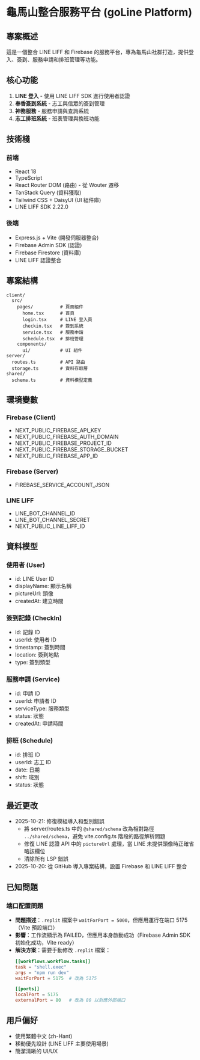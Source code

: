 # 龜馬山整合服務平台 (goLine Platform)

## 專案概述
這是一個整合 LINE LIFF 和 Firebase 的服務平台，專為龜馬山社群打造，提供登入、簽到、服務申請和排班管理等功能。

## 核心功能
1. **LINE 登入** - 使用 LINE LIFF SDK 進行使用者認證
2. **奉香簽到系統** - 志工與信眾的簽到管理
3. **神務服務** - 服務申請與查詢系統
4. **志工排班系統** - 班表管理與換班功能

## 技術棧
### 前端
- React 18
- TypeScript
- React Router DOM (路由) - 從 Wouter 遷移
- TanStack Query (資料獲取)
- Tailwind CSS + DaisyUI (UI 組件庫)
- LINE LIFF SDK 2.22.0

### 後端
- Express.js + Vite (開發伺服器整合)
- Firebase Admin SDK (認證)
- Firebase Firestore (資料庫)
- LINE LIFF 認證整合

## 專案結構
```
client/
  src/
    pages/          # 頁面組件
      home.tsx      # 首頁
      login.tsx     # LINE 登入頁
      checkin.tsx   # 簽到系統
      service.tsx   # 服務申請
      schedule.tsx  # 排班管理
    components/
      ui/           # UI 組件
server/
  routes.ts         # API 路由
  storage.ts        # 資料存取層
shared/
  schema.ts         # 資料模型定義
```

## 環境變數
### Firebase (Client)
- NEXT_PUBLIC_FIREBASE_API_KEY
- NEXT_PUBLIC_FIREBASE_AUTH_DOMAIN
- NEXT_PUBLIC_FIREBASE_PROJECT_ID
- NEXT_PUBLIC_FIREBASE_STORAGE_BUCKET
- NEXT_PUBLIC_FIREBASE_APP_ID

### Firebase (Server)
- FIREBASE_SERVICE_ACCOUNT_JSON

### LINE LIFF
- LINE_BOT_CHANNEL_ID
- LINE_BOT_CHANNEL_SECRET
- NEXT_PUBLIC_LINE_LIFF_ID

## 資料模型
### 使用者 (User)
- id: LINE User ID
- displayName: 顯示名稱
- pictureUrl: 頭像
- createdAt: 建立時間

### 簽到記錄 (CheckIn)
- id: 記錄 ID
- userId: 使用者 ID
- timestamp: 簽到時間
- location: 簽到地點
- type: 簽到類型

### 服務申請 (Service)
- id: 申請 ID
- userId: 申請者 ID
- serviceType: 服務類型
- status: 狀態
- createdAt: 申請時間

### 排班 (Schedule)
- id: 排班 ID
- userId: 志工 ID
- date: 日期
- shift: 班別
- status: 狀態

## 最近更改
- 2025-10-21: 修復模組導入和型別錯誤
  - 將 server/routes.ts 中的 `@shared/schema` 改為相對路徑 `../shared/schema`，避免 vite.config.ts 階段的路徑解析問題
  - 修復 LINE 認證 API 中的 `pictureUrl` 處理，當 LINE 未提供頭像時正確省略該欄位
  - 清除所有 LSP 錯誤
- 2025-10-20: 從 GitHub 導入專案結構，設置 Firebase 和 LINE LIFF 整合

## 已知問題
### 端口配置問題
- **問題描述**：`.replit` 檔案中 `waitForPort = 5000`，但應用運行在端口 5175（Vite 預設端口）
- **影響**：工作流顯示為 FAILED，但應用本身啟動成功（Firebase Admin SDK 初始化成功，Vite ready）
- **解決方案**：需要手動修改 `.replit` 檔案：
  ```toml
  [[workflows.workflow.tasks]]
  task = "shell.exec"
  args = "npm run dev"
  waitForPort = 5175  # 改為 5175

  [[ports]]
  localPort = 5175
  externalPort = 80   # 改為 80 以對應外部端口
  ```

## 用戶偏好
- 使用繁體中文 (zh-Hant)
- 移動優先設計 (LINE LIFF 主要使用場景)
- 簡潔清晰的 UI/UX
